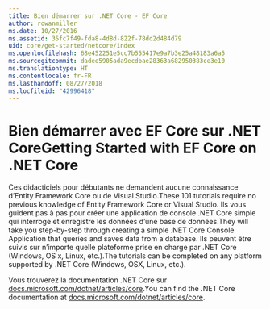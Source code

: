 ```yaml
---
title: Bien démarrer sur .NET Core - EF Core
author: rowanmiller
ms.date: 10/27/2016
ms.assetid: 35fc7f49-fda8-4d8d-822f-78dd2d484d79
uid: core/get-started/netcore/index
ms.openlocfilehash: 68e452251e5cc7b555417e9a7b3e25a48183a6a5
ms.sourcegitcommit: dadee5905ada9ecdbae28363a682950383ce3e10
ms.translationtype: HT
ms.contentlocale: fr-FR
ms.lasthandoff: 08/27/2018
ms.locfileid: "42996418"
---
```

# <a name="getting-started-with-ef-core-on-net-core"></a><span data-ttu-id="8cf08-102">Bien démarrer avec EF Core sur .NET Core</span><span class="sxs-lookup"><span data-stu-id="8cf08-102">Getting Started with EF Core on .NET Core</span></span>

<span data-ttu-id="8cf08-103">Ces didacticiels pour débutants ne demandent aucune connaissance d’Entity Framework Core ou de Visual Studio.</span><span class="sxs-lookup"><span data-stu-id="8cf08-103">These 101 tutorials require no previous knowledge of Entity Framework Core or Visual Studio.</span></span> <span data-ttu-id="8cf08-104">Ils vous guident pas à pas pour créer une application de console .NET Core simple qui interroge et enregistre les données d’une base de données.</span><span class="sxs-lookup"><span data-stu-id="8cf08-104">They will take you step-by-step through creating a simple .NET Core Console Application that queries and saves data from a database.</span></span> <span data-ttu-id="8cf08-105">Ils peuvent être suivis sur n’importe quelle plateforme prise en charge par .NET Core (Windows, OS x, Linux, etc.).</span><span class="sxs-lookup"><span data-stu-id="8cf08-105">The tutorials can be completed on any platform supported by .NET Core (Windows, OSX, Linux, etc.).</span></span>

<span data-ttu-id="8cf08-106">Vous trouverez la documentation .NET Core sur [docs.microsoft.com/dotnet/articles/core](https://docs.microsoft.com/dotnet/articles/core/).</span><span class="sxs-lookup"><span data-stu-id="8cf08-106">You can find the .NET Core documentation at [docs.microsoft.com/dotnet/articles/core](https://docs.microsoft.com/dotnet/articles/core/).</span></span>
